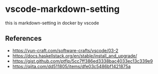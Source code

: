 # vscode-markdown-setting

this is markdown-setting in docker by vscode

## References

- https://yun-craft.com/software-crafts/vscode/03-2
- https://docs.haskellstack.org/en/stable/install_and_upgrade/
- https://gist.github.com/ptflp/5cc7ff386ed3338bac4033ec13c339e9
- https://qiita.com/dd511805/items/dfe03c5486bf1421875a

